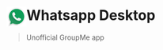 # <img src="assets/app-icon/png/512.png" width="40" align="left">Whatsapp Desktop

> Unofficial GroupMe app
